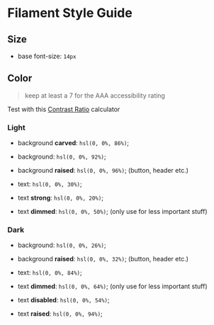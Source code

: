 # Filament Style Guide

## Size

* base font-size: `14px`


## Color

> keep at least a 7 for the AAA accessibility rating

Test with this [Contrast Ratio](http://leaverou.github.io/contrast-ratio/#hsl%280%2C0%25%2C84%25%29-on-hsl%280%2C0%25%2C26%25%29) calculator


### Light

* background __carved__: `hsl(0, 0%, 86%)`;
* background: `hsl(0, 0%, 92%)`;
* background __raised__: `hsl(0, 0%, 96%)`; (button, header etc.)

* text: `hsl(0, 0%, 30%)`;
* text __strong__: `hsl(0, 0%, 20%)`;
* text __dimmed__: `hsl(0, 0%, 50%)`; (only use for less important stuff)


### Dark

* background: `hsl(0, 0%, 26%)`;
* background __raised__: `hsl(0, 0%, 32%)`; (button, header etc.)

* text: `hsl(0, 0%, 84%)`;
* text __dimmed__: `hsl(0, 0%, 64%)`; (only use for less important stuff)
* text __disabled__: `hsl(0, 0%, 54%)`;
* text __raised__: `hsl(0, 0%, 94%)`;